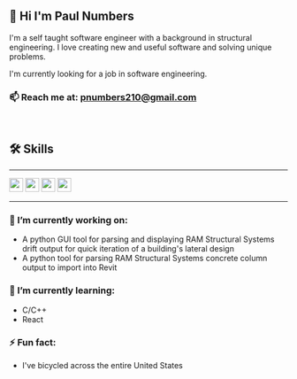 ## 👋 Hi I'm Paul Numbers 

I'm a self taught software engineer with a background in structural engineering. I love creating new and useful software and solving unique problems.

I'm currently looking for a job in software engineering.

### 📫 Reach me at: pnumbers210@gmail.com

<!-- 
<div style="text-align:center">
    <img align="center" src="assests/crane_building_computer_2.png" />
</div> -->

<br>

## 🛠 Skills
---

<!-- <img height="75" src="https://cdn.jsdelivr.net/gh/devicons/devicon/icons/python/python-original-wordmark.svg" />
<img height="75" src="https://cdn.jsdelivr.net/gh/devicons/devicon/icons/javascript/javascript-original.svg" />
<img height="75"src="https://cdn.jsdelivr.net/gh/devicons/devicon/icons/mongodb/mongodb-original-wordmark.svg" />
<img height="75" src="https://cdn.jsdelivr.net/gh/devicons/devicon/icons/express/express-original-wordmark.svg" /> -->
<img height="25" src="https://img.shields.io/badge/-Python-3776AB?logo=python&logoColor=yellow"/>
<img height="25" src="https://img.shields.io/badge/-JavaScript-F7DF1E?logo=javascript&logoColor=black"/>
<img height="25" src="https://img.shields.io/badge/-MongoDB-darkgreen?logo=mongodb&logoColor"/>
<img height="25" src="https://img.shields.io/badge/-Express-000000?logo=express&logoColor"/>

<br>

---

### 🔭 I’m currently working on:
- A python GUI tool for parsing and displaying RAM Structural Systems drift output for quick iteration of a building's lateral design
- A python tool for parsing RAM Structural Systems concrete column output to import into Revit

### 🌱 I’m currently learning: 
- C/C++
- React

### ⚡ Fun fact:
- I've bicycled across the entire United States
<!-- - 😄 Pronouns: ... -->
<!-- - 💬 Ask me about ... -->
<!-- - 👯 I’m looking to collaborate on ... -->
<!-- - 🤔 I’m looking for help with ... -->
